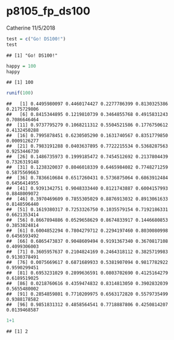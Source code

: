 p8105\_fp\_ds100
================
Catherine
11/5/2018

``` r
test = c("Go! DS100!")
test
```

    ## [1] "Go! DS100!"

``` r
happy = 100
happy
```

    ## [1] 100

``` r
runif(100)
```

    ##   [1] 0.4495980097 0.4460174427 0.2277786399 0.8130325386 0.2175729806
    ##   [6] 0.8415344895 0.1219810739 0.3464855768 0.4915831243 0.7086646464
    ##  [11] 0.9737795279 0.1068211312 0.5504521586 0.1776750612 0.4132450288
    ##  [16] 0.7995878451 0.6230505290 0.1631740567 0.8351779850 0.0009126277
    ##  [21] 0.7983191288 0.0403637895 0.7722215534 0.5368287563 0.9253446730
    ##  [26] 0.1486735973 0.1999185472 0.7454512692 0.2137804439 0.7326319148
    ##  [31] 0.1238320037 0.8046018339 0.6465984082 0.7748271259 0.5875569663
    ##  [36] 0.7836610684 0.6517260431 0.5736875064 0.6863912484 0.6456414955
    ##  [41] 0.9391342751 0.9048333440 0.8121743887 0.6004157993 0.8848009072
    ##  [46] 0.3970469609 0.7855305029 0.8876913032 0.8913061633 0.8148596440
    ##  [51] 0.1619380317 0.7253326750 0.1035579154 0.7192186331 0.6621353414
    ##  [56] 0.8667894886 0.0529658629 0.8674833917 0.1446680853 0.3853824814
    ##  [61] 0.6004852294 0.7804279712 0.2294197460 0.8030080998 0.6456593492
    ##  [66] 0.6865473837 0.9048609494 0.9191367340 0.3670817108 0.4099306003
    ##  [71] 0.3605957637 0.2104824169 0.2464318112 0.3825719983 0.9130378491
    ##  [76] 0.0075669617 0.6871689933 0.5381907094 0.9817782922 0.9590299451
    ##  [81] 0.6953231029 0.2899636591 0.0803702690 0.4125164279 0.6189519025
    ##  [86] 0.0218760616 0.4359474832 0.8314813050 0.3902832039 0.5655480002
    ##  [91] 0.2854859801 0.7710209975 0.6563172820 0.5579735499 0.9388178582
    ##  [96] 0.9851831312 0.4858564541 0.7718887806 0.4250814207 0.0139468587

``` r
1+1
```

    ## [1] 2
